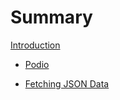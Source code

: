 # Summary

[Introduction](introduction.md)

- [Podio](./podio/README.md)

- [Fetching JSON Data](./procfu/json_data.md)
